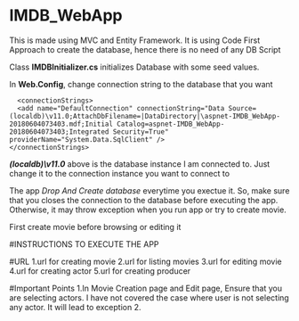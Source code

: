 # IMDB_WebApp
This is made using MVC and Entity Framework.
It is using Code First Approach to create the database, hence there is no need of any DB Script

Class __IMDBInitializer.cs__ initializes Database with some seed values. 

In __Web.Config__, change connection string to the database that you want
  ```
    <connectionStrings>
    <add name="DefaultConnection" connectionString="Data Source=(localdb)\v11.0;AttachDbFilename=|DataDirectory|\aspnet-IMDB_WebApp-20180604073403.mdf;Initial Catalog=aspnet-IMDB_WebApp-20180604073403;Integrated Security=True" providerName="System.Data.SqlClient" />
  </connectionStrings>
  ```
  
  ***(localdb)\v11.0*** above  is the database instance I am connected to. Just change it to the connection instance you want to connect to

The app _Drop And Create database_ everytime you exectue it. So, make sure that you closes the connection to the database before executing the app. Otherwise, it may throw exception when you run app or try to create movie.

First create movie before browsing or editing it



#INSTRUCTIONS TO EXECUTE THE APP




#URL
1.url for creating movie
2.url for listing movies
3.url for editing movie
4.url for creating actor
5.url for creating producer

#Important Points
1.In Movie Creation page and Edit page, Ensure that you are selecting actors. I have not covered the case where user is not selecting any actor. It will lead to exception
2.